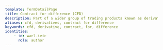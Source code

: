 ```yaml
---
template: TermDetailPage
title: Contract for difference (CFD)
description: Part of a wider group of trading products known as derivatives, they are a popular method of trading stocks, bonds, and commodities that allow you to speculate on the price.
aliases: cfd, derivatives, contract for difference
keywords: cfd, derivative, contract, for, difference
identities: 
    - id: wael-ivie
      role: author
---
```


##
